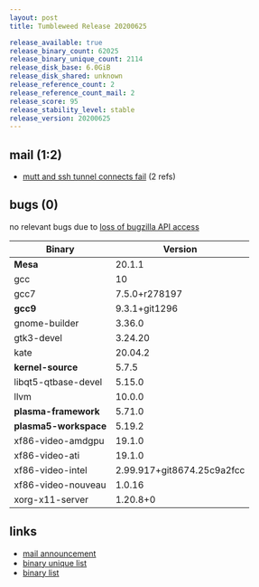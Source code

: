 ```yaml
---
layout: post
title: Tumbleweed Release 20200625

release_available: true
release_binary_count: 62025
release_binary_unique_count: 2114
release_disk_base: 6.0GiB
release_disk_shared: unknown
release_reference_count: 2
release_reference_count_mail: 2
release_score: 95
release_stability_level: stable
release_version: 20200625
---
```


## mail (1:2)

- [mutt and ssh tunnel connects fail](https://lists.opensuse.org/opensuse-factory/2020-07/msg00026.html) (2 refs)

## bugs (0)

<!--more-->

no relevant bugs due to [loss of bugzilla API access](https://bugzilla.opensuse.org/show_bug.cgi?id=1157722)

Binary | Version
--- | ---
**Mesa** | 20.1.1
gcc | 10
gcc7 | 7.5.0+r278197
**gcc9** | 9.3.1+git1296
gnome-builder | 3.36.0
gtk3-devel | 3.24.20
kate | 20.04.2
**kernel-source** | 5.7.5
libqt5-qtbase-devel | 5.15.0
llvm | 10.0.0
**plasma-framework** | 5.71.0
**plasma5-workspace** | 5.19.2
xf86-video-amdgpu | 19.1.0
xf86-video-ati | 19.1.0
xf86-video-intel | 2.99.917+git8674.25c9a2fcc
xf86-video-nouveau | 1.0.16
xorg-x11-server | 1.20.8+0

## links

- [mail announcement](https://lists.opensuse.org/opensuse-factory/2020-06/msg00333.html)
- [binary unique list](http://download.opensuse.org/history/20200625/rpm.unique.list)
- [binary list](http://download.opensuse.org/history/20200625/rpm.list)
